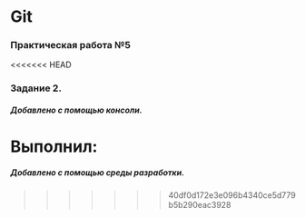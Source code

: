 # Git
### Практическая работа №5
<<<<<<< HEAD
### Задание 2.
##### Добавлено с помощью консоли.
Выполнил:
<Nikitin>
<UVP-312>
=======
##### Добавлено с помощью среды разработки.

>>>>>>> 40df0d172e3e096b4340ce5d779b5b290eac3928

